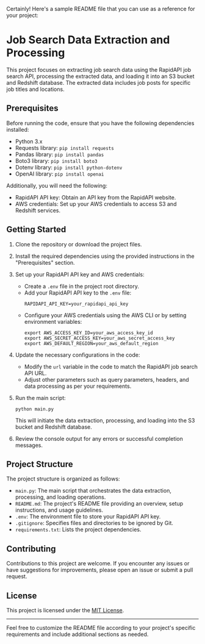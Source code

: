 Certainly! Here's a sample README file that you can use as a reference for your project:

# Job Search Data Extraction and Processing

This project focuses on extracting job search data using the RapidAPI job search API, processing the extracted data, and loading it into an S3 bucket and Redshift database. The extracted data includes job posts for specific job titles and locations.

## Prerequisites

Before running the code, ensure that you have the following dependencies installed:

- Python 3.x
- Requests library: `pip install requests`
- Pandas library: `pip install pandas`
- Boto3 library: `pip install boto3`
- Dotenv library: `pip install python-dotenv`
- OpenAI library: `pip install openai`

Additionally, you will need the following:

- RapidAPI API key: Obtain an API key from the RapidAPI website.
- AWS credentials: Set up your AWS credentials to access S3 and Redshift services.

## Getting Started

1. Clone the repository or download the project files.

2. Install the required dependencies using the provided instructions in the "Prerequisites" section.

3. Set up your RapidAPI API key and AWS credentials:

   - Create a `.env` file in the project root directory.
   - Add your RapidAPI API key to the `.env` file:
     ```
     RAPIDAPI_API_KEY=your_rapidapi_api_key
     ```
   - Configure your AWS credentials using the AWS CLI or by setting environment variables:
     ```
     export AWS_ACCESS_KEY_ID=your_aws_access_key_id
     export AWS_SECRET_ACCESS_KEY=your_aws_secret_access_key
     export AWS_DEFAULT_REGION=your_aws_default_region
     ```

4. Update the necessary configurations in the code:

   - Modify the `url` variable in the code to match the RapidAPI job search API URL.
   - Adjust other parameters such as query parameters, headers, and data processing as per your requirements.

5. Run the main script:

   ```
   python main.py
   ```

   This will initiate the data extraction, processing, and loading into the S3 bucket and Redshift database.

6. Review the console output for any errors or successful completion messages.

## Project Structure

The project structure is organized as follows:

- `main.py`: The main script that orchestrates the data extraction, processing, and loading operations.
- `README.md`: The project's README file providing an overview, setup instructions, and usage guidelines.
- `.env`: The environment file to store your RapidAPI API key.
- `.gitignore`: Specifies files and directories to be ignored by Git.
- `requirements.txt`: Lists the project dependencies.

## Contributing

Contributions to this project are welcome. If you encounter any issues or have suggestions for improvements, please open an issue or submit a pull request.

## License

This project is licensed under the [MIT License](https://opensource.org/licenses/MIT).

---

Feel free to customize the README file according to your project's specific requirements and include additional sections as needed.